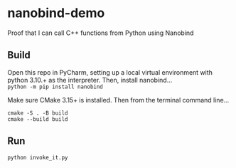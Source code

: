 # nanobind-demo
Proof that I can call C++ functions from Python using Nanobind

## Build
Open this repo in PyCharm, setting up a local virtual environment with python 3.10.+ as the interpreter. Then, install nanobind...  
`
python -m pip install nanobind
`

Make sure CMake 3.15+ is installed. Then from the terminal command line...  
```
cmake -S . -B build
cmake --build build
```

## Run
`
python invoke_it.py
`
